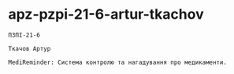 # apz-pzpi-21-6-artur-tkachov

	ПЗПІ-21-6

	Ткачов Артур

	MediReminder: Система контролю та нагадування про медикаменти.